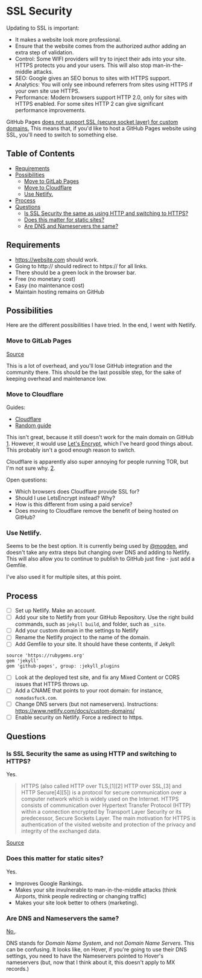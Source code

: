 # SSL Security

Updating to SSL is important:

- It makes a website look more professional.
- Ensure that the website comes from the authorized author adding an extra step of validation.
- Control: Some WIFI providers will try to inject their ads into your site. HTTPS protects you and your users. This will also stop man-in-the-middle attacks.
- SEO: Google gives an SEO bonus to sites with HTTPS support.
- Analytics: You will only see inbound referrers from sites using HTTPS if your own site use HTTPS.
- Performance: Modern browsers support HTTP 2.0, only for sites with HTTPS enabled. For some sites HTTP 2 can give significant performance improvements.

GitHub Pages [does not support SSL (secure socket layer) for custom domains.](https://github.com/isaacs/github/issues/156) This means that, if you'd like to host a GitHub Pages website using SSL, you'll need to switch to something else.

## Table of Contents

- [Requirements](#requirements)
- [Possibilities](#possibilities)
  - [Move to GitLab Pages](#move-to-gitlab-pages)
  - [Move to Cloudflare](#move-to-cloudflare)
  - [Use Netlify.](#use-netlify)
- [Process](#process)
- [Questions](#questions)
  - [Is SSL Security the same as using HTTP and switching to HTTPS?](#is-ssl-security-the-same-as-using-http-and-switching-to-https)
  - [Does this matter for static sites?](#does-this-matter-for-static-sites)
  - [Are DNS and Nameservers the same?](#are-dns-and-nameservers-the-same)

## Requirements

- https://website.com should work.
- Going to http:// should redirect to https:// for all links.
- There should be a green lock in the browser bar.
- Free (no monetary cost)
- Easy (no maintenance cost)
- Maintain hosting remains on GitHub

## Possibilities

Here are the different possibilities I have tried. In the end, I went with Netlify.

### Move to GitLab Pages

[Source](https://docs.gitlab.com/ee/pages/README.html#secure-your-custom-domain-website-with-tls)

This is a lot of overhead, and you'll lose GitHub integration and the community there. This should be the last possible step, for the sake of keeping overhead and maintenance low.

### Move to Cloudflare

Guides:
- [Cloudflare](https://blog.cloudflare.com/secure-and-fast-github-pages-with-cloudflare/)
- [Random guide](https://www.goyllo.com/github/pages/free-cloudflare-ssl-for-custom-domain/)

This isn't great, because it still doesn't work for the main domain on GitHub [1](https://www.quora.com/What-is-the-difference-between-Lets-Encrypt-and-Universal-SSL). However, it would use [Let's Encrypt](https://letsencrypt.org/getting-started/), which I've heard good things about. This probably isn't a good enough reason to switch.

Cloudflare is apparently also super annoying for people running TOR, but I'm not sure why. [2](https://github.com/opensourcedesign/opensourcedesign.github.io/issues/31).

Open questions:
- Which browsers does Cloudflare provide SSL for?
- Should I use LetsEncrypt instead? Why? 
- How is this different from using a paid service?
- Does moving to Cloudflare remove the benefit of being hosted on GitHub?

### Use Netlify.

Seems to be the best option. It is currently being used by [@mogden](https://twitter.com/stevekinney/status/797626436127522816), and doesn't take any extra steps but changing over DNS and adding to Netlify. This will also allow you to continue to publish to GitHub just fine - just add a Gemfile.

I've also used it for multiple sites, at this point.

## Process

- [ ] Set up Netlify. Make an account.
- [ ] Add your site to Netlify from your GitHub Repository. Use the right build commands, such as `jekyll build`, and folder, such as `_site`.
- [ ] Add your custom domain in the settings to Netlify
- [ ] Rename the Netlify project to the name of the domain.
- [ ] Add Gemfile to your site. It should have these contents, if Jekyll:

```
source 'https://rubygems.org'
gem 'jekyll'
gem 'github-pages', group: :jekyll_plugins
```

- [ ] Look at the deployed test site, and fix any Mixed Content or CORS issues that HTTPS throws up.
- [ ] Add a CNAME that points to your root domain: for instance, `nomadasfuck.com`.
- [ ] Change DNS servers (but not nameservers). Instructions: https://www.netlify.com/docs/custom-domains/
- [ ] Enable security on Netlify. Force a redirect to https.

## Questions

### Is SSL Security the same as using HTTP and switching to HTTPS?

Yes.

> HTTPS (also called HTTP over TLS,[1][2] HTTP over SSL,[3] and HTTP Secure[4][5]) is a protocol for secure communication over a computer network which is widely used on the Internet. HTTPS consists of communication over Hypertext Transfer Protocol (HTTP) within a connection encrypted by Transport Layer Security or its predecessor, Secure Sockets Layer. The main motivation for HTTPS is authentication of the visited website and protection of the privacy and integrity of the exchanged data.

[Source](https://en.wikipedia.org/wiki/HTTPS)

### Does this matter for static sites?

Yes.

- Improves Google Rankings.
- Makes your site invulnerable to man-in-the-middle attacks (think Airports, think people redirecting or changing traffic)
- Makes your site look better to others (marketing).

### Are DNS and Nameservers the same?

[No.](http://www.pcnames.com/articles/the-difference-between-dns-and-name-servers).

DNS stands for _Domain Name System_, and not _Domain Name Servers_. This can be confusing. It looks like, on Hover, if you're going to use their DNS settings, you need to have the Nameservers pointed to Hover's nameservers (but, now that I think about it, this doesn't apply to MX records.)

